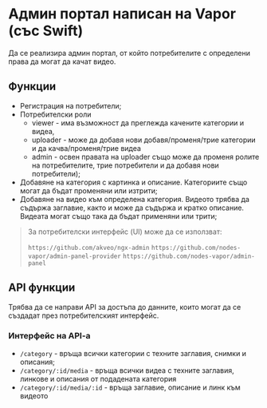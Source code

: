 # Админ портал написан на Vapor (със Swift)

Да се реализира админ портал, от който потребителите с определени права да могат да качат видео.

## Функции
* Регистрация на потребители;
* Потребителски роли 
	* viewer - има възможност да преглежда качените категории и видеа, 
	* uploader - може да добавя нови добавя/променя/трие категории и да качва/променя/трие видеа
	* admin - освен правата на uploader също може да променя ролите на потребителите, трие потребители и да добавя нови потребители);
* Добавяне на категория с картинка и описание. Категориите също могат да бъдат променяни или изтрити;
* Добавяне на видео към определена категория. Видеото трябва да съдържа заглавие, както и може да съдържа и кратко описание. Видеата могат също така да бъдат применяни или трити;

> За потребителски интерфейс (UI) може да се използват:
> 
> `https://github.com/akveo/ngx-admin`
> `https://github.com/nodes-vapor/admin-panel-provider`
> `https://github.com/nodes-vapor/admin-panel`

## API функции
Трябва да се направи API за достъпа до данните, които могат да се създадат през потребителският интерфейс.

### Интерфейс на API-a

* `/category` - връща всички категории с техните заглавия, снимки и описания;
* `/category/:id/media` - връща всички видеа с техните заглавия, линкове и описания от подадената категория
* `/category/:id/media/:id` - връща заглавие, описание и линк към видеото

